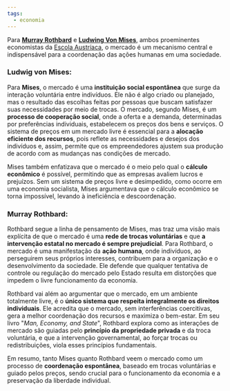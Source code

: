```yaml
---
tags:
  - economia
---
```

Para **[Murray Rothbard](Murray%20Rothbard.md)** e **[Ludwing Von Mises](Ludwing%20Von%20Mises.md)**, ambos proeminentes economistas da [Escola Austríaca](Escola%20Austríaca.md), o mercado é um mecanismo central e indispensável para a coordenação das ações humanas em uma sociedade.

### Ludwig von Mises:
Para **Mises**, o mercado é uma **instituição social espontânea** que surge da interação voluntária entre indivíduos. Ele não é algo criado ou planejado, mas o resultado das escolhas feitas por pessoas que buscam satisfazer suas necessidades por meio de trocas. O mercado, segundo Mises, é um **processo de cooperação social**, onde a oferta e a demanda, determinadas por preferências individuais, estabelecem os preços dos bens e serviços. O sistema de preços em um mercado livre é essencial para a **alocação eficiente dos recursos**, pois reflete as necessidades e desejos dos indivíduos e, assim, permite que os empreendedores ajustem sua produção de acordo com as mudanças nas condições de mercado.

Mises também enfatizava que o mercado é o meio pelo qual o **cálculo econômico** é possível, permitindo que as empresas avaliem lucros e prejuízos. Sem um sistema de preços livre e desimpedido, como ocorre em uma economia socialista, Mises argumentava que o cálculo econômico se torna impossível, levando à ineficiência e descoordenação.

### Murray Rothbard:
Rothbard segue a linha de pensamento de Mises, mas traz uma visão mais explícita de que o mercado é uma **rede de trocas voluntárias** e que **a intervenção estatal no mercado é sempre prejudicial**. Para Rothbard, o mercado é uma manifestação da **ação humana**, onde indivíduos, ao perseguirem seus próprios interesses, contribuem para a organização e o desenvolvimento da sociedade. Ele defende que qualquer tentativa de controle ou regulação do mercado pelo Estado resulta em distorções que impedem o livre funcionamento da economia.

Rothbard vai além ao argumentar que o mercado, em um ambiente totalmente livre, é o **único sistema que respeita integralmente os direitos individuais**. Ele acredita que o mercado, sem interferências coercitivas, gera a melhor coordenação dos recursos e maximiza o bem-estar. Em seu livro "*Man, Economy, and State*", Rothbard explora como as interações de mercado são guiadas pelo **princípio da propriedade privada** e da troca voluntária, e que a intervenção governamental, ao forçar trocas ou redistribuições, viola esses princípios fundamentais.

Em resumo, tanto Mises quanto Rothbard veem o mercado como um processo de **coordenação espontânea**, baseado em trocas voluntárias e guiado pelos preços, sendo crucial para o funcionamento da economia e a preservação da liberdade individual.